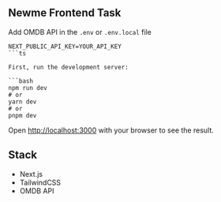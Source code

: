 ## Newme Frontend Task

Add OMDB API in the `.env` or `.env.local` file

````
NEXT_PUBLIC_API_KEY=YOUR_API_KEY
```ts

First, run the development server:

```bash
npm run dev
# or
yarn dev
# or
pnpm dev
````

Open [http://localhost:3000](http://localhost:3000) with your browser to see the result.

## Stack

- Next.js
- TailwindCSS
- OMDB API
